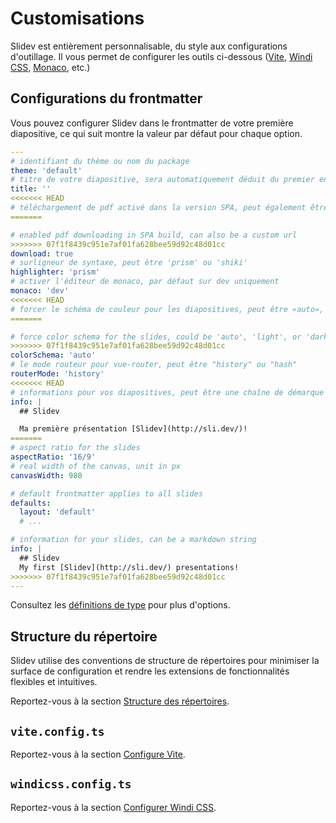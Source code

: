 # Customisations

Slidev est entièrement personnalisable, du style aux configurations d'outillage. Il vous permet de configurer les outils ci-dessous ([Vite](/custom/config-vite), [Windi CSS](/custom/config-windicss), [Monaco](/custom/config-monaco), etc.)

## Configurations du frontmatter

Vous pouvez configurer Slidev dans le frontmatter de votre première diapositive, ce qui suit montre la valeur par défaut pour chaque option.

```yaml
---
# identifiant du thème ou nom du package
theme: 'default'
# titre de votre diapositive, sera automatiquement déduit du premier en-tête s'il n'est pas spécifié
title: ''
<<<<<<< HEAD
# téléchargement de pdf activé dans la version SPA, peut également être une URL personnalisée
=======

# enabled pdf downloading in SPA build, can also be a custom url
>>>>>>> 07f1f8439c951e7af01fa628bee59d92c48d01cc
download: true
# surligneur de syntaxe, peut être 'prism' ou 'shiki'
highlighter: 'prism'
# activer l'éditeur de monaco, par défaut sur dev uniquement
monaco: 'dev'
<<<<<<< HEAD
# forcer le schéma de couleur pour les diapositives, peut être «auto», «clair» ou «sombre»
=======

# force color schema for the slides, could be 'auto', 'light', or 'dark'
>>>>>>> 07f1f8439c951e7af01fa628bee59d92c48d01cc
colorSchema: 'auto'
# le mode routeur pour vue-router, peut être "history" ou "hash"
routerMode: 'history'
<<<<<<< HEAD
# informations pour vos diapositives, peut être une chaîne de démarque
info: |
  ## Slidev

  Ma première présentation [Slidev](http://sli.dev/)!
=======
# aspect ratio for the slides
aspectRatio: '16/9'
# real width of the canvas, unit in px
canvasWidth: 980

# default frontmatter applies to all slides
defaults:
  layout: 'default'
  # ...

# information for your slides, can be a markdown string
info: |
  ## Slidev
  My first [Slidev](http://sli.dev/) presentations!
>>>>>>> 07f1f8439c951e7af01fa628bee59d92c48d01cc
---
```

Consultez les [définitions de type](https://github.com/slidevjs/slidev/blob/main/packages/types/src/types.ts#L16) pour plus d'options.

## Structure du répertoire

Slidev utilise des conventions de structure de répertoires pour minimiser la surface de configuration et rendre les extensions de fonctionnalités flexibles et intuitives.

Reportez-vous à la section [Structure des répertoires](/custom/directory-structure).

## `vite.config.ts`

Reportez-vous à la section [Configure Vite](/custom/config-vite).

## `windicss.config.ts`

Reportez-vous à la section [Configurer Windi CSS](/custom/config-windicss).
